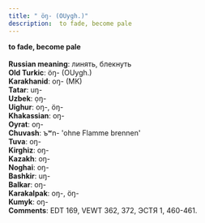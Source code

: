 ```yaml
---
title: " öŋ- (OUygh.)"
description:  to fade, become pale
---
```

<strong> to fade, become pale</strong><br><br>
<strong>Russian meaning</strong>:  линять, блекнуть<br>
<strong>Old Turkic</strong>:  öŋ- (OUygh.)<br>
<strong>Karakhanid</strong>:  oŋ- (MK)<br>
<strong>Tatar</strong>:  uŋ-<br>
<strong>Uzbek</strong>:  ọŋ-<br>
<strong>Uighur</strong>:  oŋ-, öŋ-<br>
<strong>Khakassian</strong>:  oŋ-<br>
<strong>Oyrat</strong>:  oŋ-<br>
<strong>Chuvash</strong>:  ъʷn- 'ohne Flamme brennen'<br>
<strong>Tuva</strong>:  oŋ-<br>
<strong>Kirghiz</strong>:  oŋ-<br>
<strong>Kazakh</strong>:  oŋ-<br>
<strong>Noghai</strong>:  oŋ-<br>
<strong>Bashkir</strong>:  uŋ-<br>
<strong>Balkar</strong>:  oŋ-<br>
<strong>Karakalpak</strong>:  oŋ-, öŋ-<br>
<strong>Kumyk</strong>:  oŋ-<br>
<strong>Comments</strong>:  EDT 169, VEWT 362, 372, ЭСТЯ 1, 460-461.<br>


